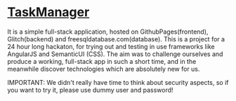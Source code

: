# [TaskManager]( https://matheb.github.io/TaskManager/)

It is a simple full-stack application, hosted on GithubPages(frontend),  Glitch(backend) and freesqldatabase.com(database).
This is a project for a 24 hour long hackaton, for trying out and testing in use frameworks like AngularJS and SemanticUI (CSS).
The aim was to challenge ourselves and produce a working, full-stack app in such a short time, and in the meanwhile discover technologies which are absolutely new for us.

IMPORTANT:
We didn't really have time to think about security aspects, so if you want to try it, please use dummy user and password!
